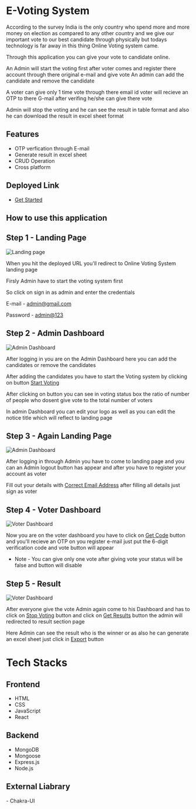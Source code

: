 # E-Voting System

According to the survey India is the only country who spend  more and more money on election as compared to any other country and we give our important vote to our best candidate through physically but todays technology is far away in this thing Online Voting system came.

Through this application you can give your vote to candidate online.

An Admin will start the voting first after voter comes and register there account through there original 
e-mail and give vote
An admin can add the candidate and remove the candidate

A voter can give only 1 time vote through there email id voter will recieve an OTP to there G-mail after verifing he/she can give there vote

Admin will stop the voting and he can see the result in table format and also he can download the result in excel sheet format

## Features

- OTP verfication through E-mail
- Generate result in excel sheet
- CRUD Operation
- Cross platform

## Deployed Link

 - [Get Started](https://online-voting-system-1bvlv6qtg-sarimkhan208.vercel.app/)
 
## How to use this application
## Step 1 - Landing Page

![Landing page](https://i.postimg.cc/YC7nhpvC/mobile.png)
 
When you hit the deployed URL you'll redirect to Online Voting System landing page

Firsly Admin have to start the voting system first

So click on sign in as admin and enter the credentials

E-mail - [admin@gmail.com]()

Password - [admin@123]()


## Step 2 - Admin Dashboard

![Admin Dashboard](https://i.postimg.cc/mr9YxrfS/mobile-1.png)
 
After logging in you are on the Admin Dashboard here you can add the candidates or remove the candidates

After adding the candidates you have to start the Voting system by clicking on button [Start Voting]() 

After clicking on button you can see in voting status box the ratio of number of people who dosent give vote to the total number of voters

In admin Dashboard you can edit your logo as well as you can edit the notice title which will reflect to landing page

## Step 3 - Again Landing Page

![Admin Dashboard](https://i.postimg.cc/ZqCzL1N3/mobile-2.png)
 
After logging in through Admin you have to come to landing page and you can an Admin logout button has appear and after you have to register your account as voter

Fill out your details with [Correct Email Address]() after filling all details just sign as voter

## Step 4 - Voter Dashboard

![Voter Dashboard](https://i.postimg.cc/y8rc5ZD5/mobile-3.png)
 
Now you are on the voter dashboard you have to click on [Get Code]() button and you'll recieve an OTP on you register e-mail just put the 6-digit verification code and vote button will appear 

- Note - You can give only one vote after giving vote your status will be false and button will disable

## Step 5 - Result

![Voter Dashboard](https://i.postimg.cc/tCNLhXs7/mobile-4.png)
 
After everyone give the vote Admin again come to his Dashboard and has to click on [Stop Voting]() button and click on [Get Results]() button the admin will redirected to result section page

Here Admin can see the result who is the winner or as also he can generate an excel sheet just click in [Export]() button


# Tech Stacks

## Frontend
- HTML
- CSS
- JavaScript
- React

## Backend
- MongoDB
- Mongoose
- Express.js
- Node.js

## External Liabrary
- Chakra-UI

